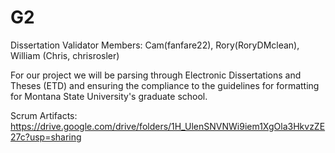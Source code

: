 # G2
Dissertation Validator
Members: Cam(fanfare22), Rory(RoryDMclean), William (Chris, chrisrosler)

For our project we will be parsing through Electronic Dissertations and Theses (ETD) and ensuring the compliance to the guidelines for formatting for Montana State University's graduate school.  

Scrum Artifacts:
https://drive.google.com/drive/folders/1H_UlenSNVNWi9iem1XgOla3HkvzZE27c?usp=sharing
